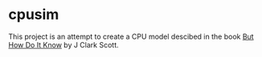 # cpusim
This project is an attempt to create a CPU model descibed in the book [But How Do It Know](http://www.buthowdoitknow.com/) by J Clark Scott.
